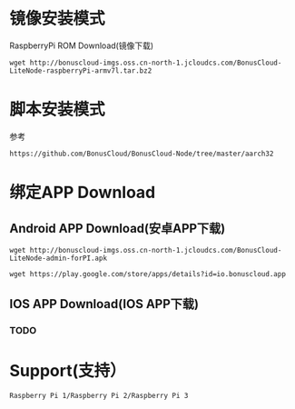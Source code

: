# 镜像安装模式
RaspberryPi ROM Download(镜像下载)
```
wget http://bonuscloud-imgs.oss.cn-north-1.jcloudcs.com/BonusCloud-LiteNode-raspberryPi-armv7l.tar.bz2
```
# 脚本安装模式
参考
```
https://github.com/BonusCloud/BonusCloud-Node/tree/master/aarch32
```
# 绑定APP Download
## Android APP Download(安卓APP下载)
```
wget http://bonuscloud-imgs.oss.cn-north-1.jcloudcs.com/BonusCloud-LiteNode-admin-forPI.apk
```
```
wget https://play.google.com/store/apps/details?id=io.bonuscloud.app
```
## IOS APP Download(IOS APP下载)
### TODO
# Support(支持）
```
Raspberry Pi 1/Raspberry Pi 2/Raspberry Pi 3
```
